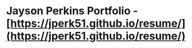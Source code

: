 # **Jayson Perkins Portfolio** - [https://jperk51.github.io/resume/](https://jperk51.github.io/resume/)
